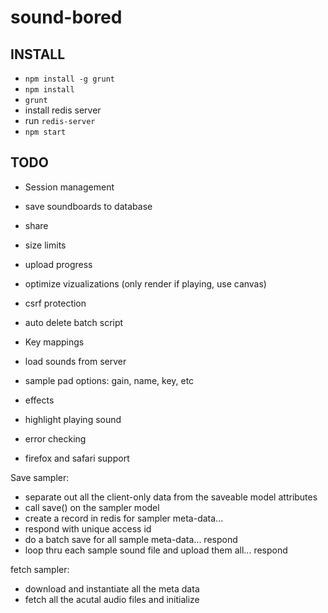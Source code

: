 sound-bored
===========

## INSTALL
- `npm install -g grunt`
- `npm install`
- `grunt`
- install redis server
- run `redis-server`
- `npm start`



## TODO
- Session management
- save soundboards to database
- share
- size limits
- upload progress
- optimize vizualizations (only render if playing, use canvas)
- csrf protection
- auto delete batch script

- Key mappings
- load sounds from server
- sample pad options: gain, name, key, etc
- effects
- highlight playing sound
- error checking
- firefox and safari support


Save sampler:
- separate out all the client-only data from the saveable model attributes
- call save() on the sampler model
- create a record in redis for sampler meta-data...
- respond with unique access id
- do a batch save for all sample meta-data... respond
- loop thru each sample sound file and upload them all... respond

fetch sampler: 
- download and instantiate all the meta data
- fetch all the acutal audio files and initialize

